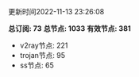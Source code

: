 更新时间2022-11-13 23:26:08

**总订阅: 73**
**总节点: 1033**
**有效节点: 381**
- v2ray节点: 221
- trojan节点: 95
- ss节点: 65
